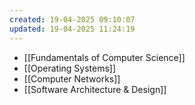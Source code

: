 ```yaml
---
created: 19-04-2025 09:10:07
updated: 19-04-2025 11:24:19
---
```

- [[Fundamentals of Computer Science]]
- [[Operating Systems]]
- [[Computer Networks]]
- [[Software Architecture & Design]]